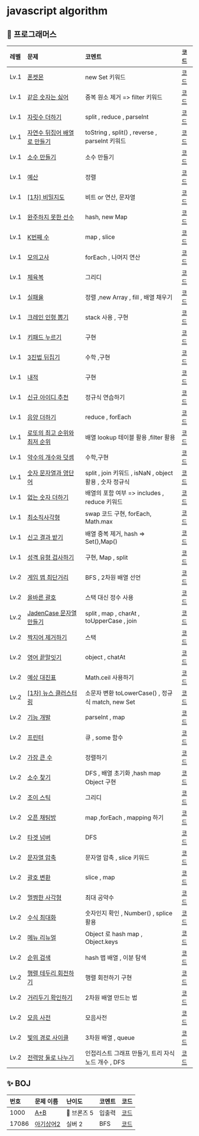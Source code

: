 # javascript algorithm

## 👻 프로그래머스

| 레벨   | 문제                                                                            | 코멘트                                           | 코드                                    |
|:-----|:------------------------------------------------------------------------------|:----------------------------------------------|:--------------------------------------
| Lv.1 | [폰켓몬](https://programmers.co.kr/learn/courses/30/lessons/1845)                | new Set 키워드                                   | [코드](programmers/level1/폰켓몬.md)       |
| Lv.1 | [같은 숫자는 싫어](https://programmers.co.kr/learn/courses/30/lessons/12906)         | 중복 원소 제거 => filter 키워드                        | [코드](programmers/level1/같은숫자.md)      |
| Lv.1 | [자릿수 더하기](https://programmers.co.kr/learn/courses/30/lessons/12931)           | split , reduce , parseInt                     | [코드](programmers/level1/자리수더하기.md)    |
| Lv.1 | [자연수 뒤집어 배열로 만들기](https://programmers.co.kr/learn/courses/30/lessons/12932)   | toString , split() , reverse  , parseInt 키워드  | [코드](programmers/level1/자연수뒤집어.md)    |
| Lv.1 | [소수 만들기](https://programmers.co.kr/learn/courses/30/lessons/12977)            | 소수 만들기                                        | [코드](programmers/level1/소수만들기.md)     |
| Lv.1 | [예산](https://programmers.co.kr/learn/courses/30/lessons/12982)                | 정렬                                            | [코드](programmers/level1/예산.md)        |
| Lv.1 | [[1차] 비밀지도](https://programmers.co.kr/learn/courses/30/lessons/17681)         | 비트 or 연산, 문자열                                 | [코드](programmers/level1/비밀지도.md)      |
| Lv.1 | [완주하지 못한 선수](https://programmers.co.kr/learn/courses/30/lessons/42576)        | hash,  new Map                                | [코드](programmers/level1/완주하지못한.md)    |
| Lv.1 | [K번째 수](https://programmers.co.kr/learn/courses/30/lessons/42748)             | map , slice                                   | [코드](programmers/level1/K번째.md)       |
| Lv.1 | [모의고사](https://programmers.co.kr/learn/courses/30/lessons/42840)              | forEach , 나머지 연산                              | [코드](programmers/level1/모의고사.md)      |
| Lv.1 | [체육복](https://programmers.co.kr/learn/courses/30/lessons/42862)               | 그리디                                           | [코드](programmers/level1/체육복.md)       |
| Lv.1 | [실패율](https://programmers.co.kr/learn/courses/30/lessons/42889)               | 정렬 ,new Array , fill , 배열 채우기                 | [코드](programmers/level1/실패율.md)       |
| Lv.1 | [크레인 인형 뽑기](https://programmers.co.kr/learn/courses/30/lessons/64061)         | stack 사용 , 구현                                 | [코드](programmers/level1/크레인.md)       |
| Lv.1 | [키패드 누르기](https://programmers.co.kr/learn/courses/30/lessons/67256)           | 구현                                            | [코드](programmers/level1/키패드.md)       |
| Lv.1 | [3진법 뒤집기](https://programmers.co.kr/learn/courses/30/lessons/68935)           | 수학 ,구현                                        | [코드](programmers/level1/3진법.md)       |
| Lv.1 | [내적](https://programmers.co.kr/learn/courses/30/lessons/70128)                | 구현                                            | [코드](programmers/level1/내적.md)        |
| Lv.1 | [신규 아이디 추천](https://programmers.co.kr/learn/courses/30/lessons/72410)         | 정규식 연습하기                                      | [코드](programmers/level1/신규.md)        |
| Lv.1 | [음양 더하기](https://programmers.co.kr/learn/courses/30/lessons/76501)            | reduce , forEach                              | [코드](programmers/level1/음양.md)        |
| Lv.1 | [로또의 최고 순위와 최저 순위](https://programmers.co.kr/learn/courses/30/lessons/77484)  | 배열 lookup 테이블 활용 ,filter 활용                   | [코드](programmers/level1/로또.md)        |
| Lv.1 | [약수의 개수와 덧셈](https://programmers.co.kr/learn/courses/30/lessons/77884)        | 수학,구현                                         | [코드](programmers/level1/약수의개수.md)     |
| Lv.1 | [숫자 문자열과 영단어](https://programmers.co.kr/learn/courses/30/lessons/81301)       | split , join 키워드 , isNaN , object 활용 , 숫자 정규식 | [코드](programmers/level1/숫자문자열.md)     |
| Lv.1 | [없는 숫자 더하기](https://programmers.co.kr/learn/courses/30/lessons/86051)         | 배열의 포함 여부 => includes , reduce 키워드            | [코드](programmers/level1/없는숫자.md)      |
| Lv.1 | [최소직사각형](https://programmers.co.kr/learn/courses/30/lessons/86491)            | swap 코드 구현, forEach, Math.max                 | [코드](programmers/level1/최소직사각형.md)    |
| Lv.1 | [신고 결과 받기](https://programmers.co.kr/learn/courses/30/lessons/92334)          | 배열 중복 제거, hash => Set(),Map()                 | [코드](programmers/level1/신고결과받기.md)    |
| Lv.1 | [성격 유형 검사하기](https://programmers.co.kr/learn/courses/30/lessons/118666)       | 구현, Map , split                               | [코드](programmers/level1/성격유형.md)      |
| Lv.2 | [게임 맵 최단거리](https://programmers.co.kr/learn/courses/30/lessons/1844)          | BFS , 2차원 배열 선언                               | [코드](programmers/level2/게임맵.md)       |
| Lv.2 | [올바른 괄호](https://programmers.co.kr/learn/courses/30/lessons/12909)            | 스택 대신 정수 사용                                   | [코드](programmers/level2/올바른괄호.md)     |
| Lv.2 | [JadenCase 문자열 만들기](https://programmers.co.kr/learn/courses/30/lessons/12951) | split , map , charAt , toUpperCase , join     | [코드](programmers/level2/JadenCase.md) |
| Lv.2 | [짝지어 제거하기](https://programmers.co.kr/learn/courses/30/lessons/12973)          | 스택                                            | [코드](programmers/level2/짝지어제거하기.md)   |
| Lv.2 | [영어 끝말잇기](https://programmers.co.kr/learn/courses/30/lessons/12981)           | object , chatAt                               | [코드](programmers/level2/영어끝말잇기.md)    |
| Lv.2 | [예상 대진표](https://programmers.co.kr/learn/courses/30/lessons/12985)            | Math.ceil 사용하기                                | [코드](programmers/level2/예상대진표.md)     |
| Lv.2 | [[1차] 뉴스 클러스터링](https://programmers.co.kr/learn/courses/30/lessons/17677)     | 소문자 변환 toLowerCase() , 정규식 match, new Set     | [코드](programmers/level2/뉴스.md)        |
| Lv.2 | [기능 개발](https://programmers.co.kr/learn/courses/30/lessons/42586)             | parseInt , map                                | [코드](programmers/level2/기능개발.md)      |
| Lv.2 | [프린터](https://programmers.co.kr/learn/courses/30/lessons/42587)               | 큐 , some 함수                                   | [코드](programmers/level2/프린터.md)       |
| Lv.2 | [가장 큰 수](https://programmers.co.kr/learn/courses/30/lessons/42746)            | 정렬하기                                          | [코드](programmers/level2/가장큰수.md)      |
| Lv.2 | [소수 찾기](https://programmers.co.kr/learn/courses/30/lessons/42839)             | DFS , 배열 초기화 ,hash map Object 구현              | [코드](programmers/level2/소수찾기.md)      |
| Lv.2 | [조이 스틱](https://programmers.co.kr/learn/courses/30/lessons/42860)             | 그리디                                           | [코드](programmers/level2/조이스틱.md)      |
| Lv.2 | [오픈 채팅방](https://programmers.co.kr/learn/courses/30/lessons/42888)            | map ,forEach , mapping 하기                     | [코드](programmers/level2/오픈채팅방.md)     |
| Lv.2 | [타겟 넘버](https://programmers.co.kr/learn/courses/30/lessons/43165)             | DFS                                           | [코드](programmers/level2/타겟넘버.md)      |
| Lv.2 | [문자열 압축](https://programmers.co.kr/learn/courses/30/lessons/60057)            | 문자열 압축  , slice 키워드                           | [코드](programmers/level2/문자열압축.md)     |
| Lv.2 | [괄호 변환](https://programmers.co.kr/learn/courses/30/lessons/60058)             | slice , map                                   | [코드](programmers/level2/괄호변환.md)      |
| Lv.2 | [멀쩡한 사각형](https://programmers.co.kr/learn/courses/30/lessons/62048)           | 최대 공약수                                        | [코드](programmers/level2/멀쩡한사각형.md)    |
| Lv.2 | [수식 최대화](https://programmers.co.kr/learn/courses/30/lessons/67257)            | 숫자인지 확인 , Number() ,  splice 활용               | [코드](programmers/level2/수식최대화.md)     |
| Lv.2 | [메뉴 리뉴얼](https://programmers.co.kr/learn/courses/30/lessons/72411)            | Object 로 hash map , Object.keys               | [코드](programmers/level2/메뉴리뉴얼.md)     |
| Lv.2 | [순위 검색](https://programmers.co.kr/learn/courses/30/lessons/72412)             | hash 맵 배열 , 이분 탐색                             | [코드](programmers/level2/순위검색.md)      |
| Lv.2 | [행렬 테두리 회전하기](https://programmers.co.kr/learn/courses/30/lessons/77485)       | 행렬 회전하기 구현                                    | [코드](programmers/level2/행렬회전.md)      |
| Lv.2 | [거리두기 확인하기](https://programmers.co.kr/learn/courses/30/lessons/81302)         | 2차원 배열 만드는 법                                  | [코드](programmers/level2/거리두기.md)      |
| Lv.2 | [모음 사전](https://programmers.co.kr/learn/courses/30/lessons/84512)             | 모음사전                                          | [코드](programmers/level2/모음사전.md)      |
| Lv.2 | [빛의 경로 사이클](https://programmers.co.kr/learn/courses/30/lessons/86052)         | 3차원 배열   , queue                              | [코드](programmers/level2/빛의경로.md)      |
| Lv.2 | [전력망 둘로 나누기](https://programmers.co.kr/learn/courses/30/lessons/86971)        | 인접리스트 그래프 만들기, 트리 자식 노드 개수 , DFS              | [코드](programmers/level2/전력망.md)       |


## ✨ BOJ

|번호|문제 이름| 난이도       | 코멘트   | 코드|
|:---|:----|:----------|:------|:-----
| 1000  |  [A+B](https://www.acmicpc.net/problem/1000)   | 🥉  브론즈 5 | 입출력   | [코드](BOJ/bronze5/1000.md)
| 17086 | [아기상어2](https://www.acmicpc.net/problem/17086) |  실버  2    | BFS   | [코드](BOJ/silver2/17086.md)